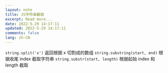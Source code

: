 ```yaml
---
layout: note
title: JS字符串截取
excerpt: Read more...
date: 2022-5-29 14:17:11
updated: 2022-5-29 14:17:11
comments: false
lang: zh-CN
---
```


`string.split('x')` 返回根据 x 切割成的数组
`string.substring(start, end)` 根据收尾 index 截取字符串
`string.substr(start, length)` 根据起始 index 和 length 截取
  
